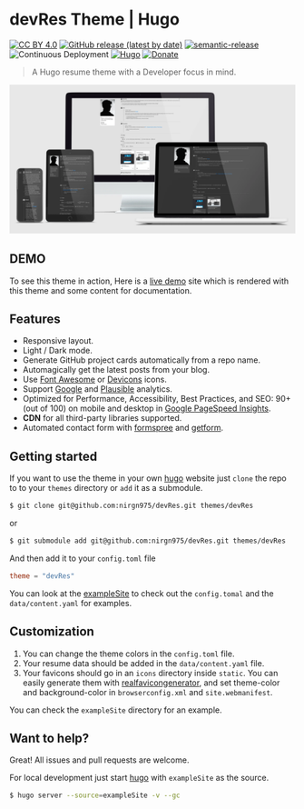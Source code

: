 # devRes Theme | Hugo

[![CC BY 4.0](https://img.shields.io/badge/License-CC%20BY%204.0-orange.svg)](http://creativecommons.org/licenses/by/4.0/) [![GitHub release (latest by date)](https://img.shields.io/github/v/release/nirgn975/devRes)](https://github.com/nirgn975/devRes/releases) [![semantic-release](https://img.shields.io/badge/%20%20%F0%9F%93%A6%F0%9F%9A%80-semantic--release-e10079.svg)](https://github.com/semantic-release/semantic-release) ![Continuous Deployment](https://github.com/nirgn975/devRes/workflows/Continuous%20Deployment/badge.svg?branch=main) [![Hugo](https://img.shields.io/badge/Hugo-%5E0.59.0-ff4088?logo=hugo)](https://gohugo.io/) [![Donate](https://img.shields.io/badge/PayPal-Donate-lightgrey.svg)](https://www.paypal.me/nirgn/2)

> A Hugo resume theme with a Developer focus in mind.

![Screenshot](https://github.com/nirgn975/devRes/blob/main/images/screenshot.webp)

## DEMO

To see this theme in action, Here is a [live demo](https://nirgn975.github.io/devRes) site which is rendered with this theme and some content for documentation.

## Features

- Responsive layout.
- Light / Dark mode.
- Generate GitHub project cards automatically from a repo name.
- Automagically get the latest posts from your blog.
- Use [Font Awesome](https://fontawesome.com) or [Devicons](https://devicon.dev) icons.
- Support [Google](https://analytics.google.com/analytics) and [Plausible](https://plausible.io) analytics.
- Optimized for Performance, Accessibility, Best Practices, and SEO: 90+ (out of 100) on mobile and desktop in [Google PageSpeed Insights](https://developers.google.com/speed/pagespeed/insights).
- **CDN** for all third-party libraries supported.
- Automated contact form with [formspree](https://formspree.io) and [getform](https://getform.io).

## Getting started

If you want to use the theme in your own [hugo](https://gohugo.io) website just `clone` the repo to to your `themes` directory or `add` it as a submodule.

```bash
$ git clone git@github.com:nirgn975/devRes.git themes/devRes
```

or

```bash
$ git submodule add git@github.com:nirgn975/devRes.git themes/devRes
```

And then add it to your `config.toml` file

```toml
theme = "devRes"
```

You can look at the [exampleSite](https://github.com/nirgn975/devRes/tree/main/exampleSite) to check out the `config.tomal` and the `data/content.yaml` for examples.

## Customization

1. You can change the theme colors in the `config.toml` file.
2. Your resume data should be added in the `data/content.yaml` file.
3. Your favicons should go in an `icons` directory inside `static`. You can easily generate them with [realfavicongenerator](https://realfavicongenerator.net), and set theme-color and background-color in `browserconfig.xml` and `site.webmanifest`.

You can check the `exampleSite` directory for an example.

## Want to help?

Great! All issues and pull requests are welcome.

For local development just start [hugo](https://gohugo.io) with `exampleSite` as the source.

```bash
$ hugo server --source=exampleSite -v --gc
```
